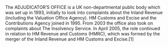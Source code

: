 The ADJUDICATOR’S OFFICE is a UK non-departmental public body which was set up in 1993, initially to look into complaints about the Inland Revenue (including the Valuation Office Agency). HM Customs and Excise and the Contributions Agency joined in 1995. From 2003 the office also took on complaints about The Insolvency Service. In April 2005, the role continued in relation to HM Revenue and Customs (HMRC), which was formed by the merger of the Inland Revenue and HM Customs and Excise.[1]
